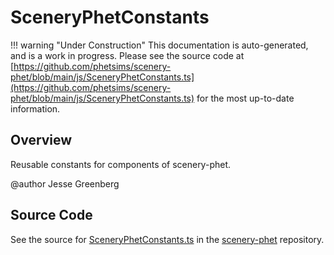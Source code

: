 # SceneryPhetConstants

!!! warning "Under Construction"
    This documentation is auto-generated, and is a work in progress. Please see the source code at
    [https://github.com/phetsims/scenery-phet/blob/main/js/SceneryPhetConstants.ts](https://github.com/phetsims/scenery-phet/blob/main/js/SceneryPhetConstants.ts) for the most up-to-date information.

## Overview

Reusable constants for components of scenery-phet.

@author Jesse Greenberg



## Source Code

See the source for [SceneryPhetConstants.ts](https://github.com/phetsims/scenery-phet/blob/main/js/SceneryPhetConstants.ts) in the [scenery-phet](https://github.com/phetsims/scenery-phet) repository.
